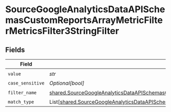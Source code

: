 # SourceGoogleAnalyticsDataAPISchemasCustomReportsArrayMetricFilterMetricsFilter3StringFilter


## Fields

| Field                                                                                                                                                                                                                      | Type                                                                                                                                                                                                                       | Required                                                                                                                                                                                                                   | Description                                                                                                                                                                                                                |
| -------------------------------------------------------------------------------------------------------------------------------------------------------------------------------------------------------------------------- | -------------------------------------------------------------------------------------------------------------------------------------------------------------------------------------------------------------------------- | -------------------------------------------------------------------------------------------------------------------------------------------------------------------------------------------------------------------------- | -------------------------------------------------------------------------------------------------------------------------------------------------------------------------------------------------------------------------- |
| `value`                                                                                                                                                                                                                    | *str*                                                                                                                                                                                                                      | :heavy_check_mark:                                                                                                                                                                                                         | N/A                                                                                                                                                                                                                        |
| `case_sensitive`                                                                                                                                                                                                           | *Optional[bool]*                                                                                                                                                                                                           | :heavy_minus_sign:                                                                                                                                                                                                         | N/A                                                                                                                                                                                                                        |
| `filter_name`                                                                                                                                                                                                              | [shared.SourceGoogleAnalyticsDataAPISchemasCustomReportsArrayMetricFilterMetricsFilter3FilterName](../../models/shared/sourcegoogleanalyticsdataapischemascustomreportsarraymetricfiltermetricsfilter3filtername.md)       | :heavy_check_mark:                                                                                                                                                                                                         | N/A                                                                                                                                                                                                                        |
| `match_type`                                                                                                                                                                                                               | List[[shared.SourceGoogleAnalyticsDataAPISchemasCustomReportsArrayMetricFilterMetricsFilter3ValidEnums](../../models/shared/sourcegoogleanalyticsdataapischemascustomreportsarraymetricfiltermetricsfilter3validenums.md)] | :heavy_minus_sign:                                                                                                                                                                                                         | N/A                                                                                                                                                                                                                        |